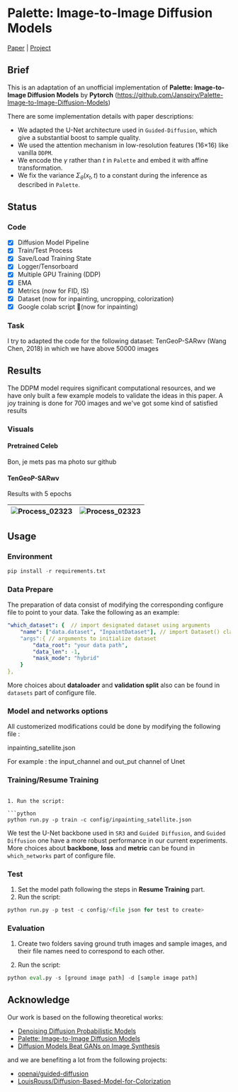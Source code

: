 # Palette: Image-to-Image Diffusion Models

[Paper](https://arxiv.org/pdf/2111.05826.pdf ) |  [Project](https://iterative-refinement.github.io/palette/ )

## Brief

This is an adaptation of an unofficial implementation of **Palette: Image-to-Image Diffusion Models** by **Pytorch** (https://github.com/Janspiry/Palette-Image-to-Image-Diffusion-Models)

There are some implementation details with paper descriptions:

- We adapted the U-Net architecture used in  `Guided-Diffusion`, which give a substantial boost to sample quality.
- We used the attention mechanism in low-resolution features (16×16) like vanilla `DDPM`.
- We encode the $\gamma$ rather than $t$ in `Palette` and embed it with affine transformation.
- We fix the variance $Σ_\theta(x_t, t)$ to a constant during the inference as described in `Palette`.

## Status

### Code
- [x] Diffusion Model Pipeline
- [x] Train/Test Process
- [x] Save/Load Training State
- [x] Logger/Tensorboard
- [x] Multiple GPU Training (DDP)
- [x] EMA
- [x] Metrics (now for FID, IS)
- [x] Dataset (now for inpainting, uncropping, colorization)
- [x] Google colab script 🌟(now for inpainting)

### Task

I try to adapted the code for the following dataset:
TenGeoP-SARwv (Wang Chen, 2018) in which we have above 50000 images

## Results

The DDPM model requires significant computational resources, and we have only built a few example models to validate the ideas in this paper. A joy training is done for 700 images and we've got some kind of satisfied results  

### Visuals

#### Pretrained Celeb 

Bon, je mets pas ma photo sur github

#### TenGeoP-SARwv

Results with 5 epochs 

| ![Process_02323](misc//image//Process_02323.jpg) |    ![Process_02323](misc//image//Process_26190.jpg)  |
| ------------------------------------------------ | ---- |


## Usage
### Environment
```python
pip install -r requirements.txt
```

### Data Prepare

The preparation of data consist of modifying the corresponding configure file to point to your data. Take the following as an example:

```yaml
"which_dataset": {  // import designated dataset using arguments 
    "name": ["data.dataset", "InpaintDataset"], // import Dataset() class
    "args":{ // arguments to initialize dataset
    	"data_root": "your data path",
    	"data_len": -1,
    	"mask_mode": "hybrid"
    } 
},
``` 
More choices about **dataloader** and **validation split** also can be found in `datasets`  part of configure file.

### Model and networks options 

All customerized modifications could be done by modifying the following file :

inpainting_satellite.json

For example : the input_channel and out_put channel of Unet

### Training/Resume Training

```

1. Run the script:

```python
python run.py -p train -c config/inpainting_satellite.json
```

We test the U-Net backbone used in `SR3` and `Guided Diffusion`,  and `Guided Diffusion` one have a more robust performance in our current experiments.  More choices about **backbone**, **loss** and **metric** can be found in `which_networks`  part of configure file.

### Test
1. Set the model path following the steps in **Resume Training** part.
2. Run the script:
```python
python run.py -p test -c config/<file json for test to create>
```

### Evaluation
1. Create two folders saving ground truth images and sample images, and their file names need to correspond to each other.

2. Run the script:

```python
python eval.py -s [ground image path] -d [sample image path]
```



## Acknowledge
Our work is based on the following theoretical works:
- [Denoising Diffusion Probabilistic Models](https://arxiv.org/pdf/2006.11239.pdf)
- [Palette: Image-to-Image Diffusion Models](https://arxiv.org/pdf/2111.05826.pdf)
- [Diffusion Models Beat GANs on Image Synthesis](https://arxiv.org/abs/2105.05233)

and we are benefiting a lot from the following projects:
- [openai/guided-diffusion](https://github.com/openai/guided-diffusion)
- [LouisRouss/Diffusion-Based-Model-for-Colorization](https://github.com/LouisRouss/Diffusion-Based-Model-for-Colorization)
